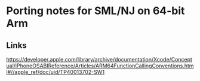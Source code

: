 # Porting notes for SML/NJ on 64-bit Arm

## Links

https://developer.apple.com/library/archive/documentation/Xcode/Conceptual/iPhoneOSABIReference/Articles/ARM64FunctionCallingConventions.html#//apple_ref/doc/uid/TP40013702-SW1

